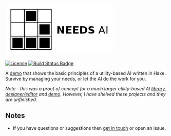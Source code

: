 [![Project logo](https://github.com/Tw1ddle/needs-ai-standalone/blob/master/screenshots/logo.png?raw=true "Need-based AI project logo")](https://github.com/Tw1ddle/needs-ai-standalone/)

[![License](https://img.shields.io/:license-mit-blue.svg?style=flat-square)](https://github.com/Tw1ddle/needs-ai-standalone/blob/master/LICENSE)
[![Build Status Badge](https://ci.appveyor.com/api/projects/status/github/Tw1ddle/needs-ai-standalone)](https://ci.appveyor.com/project/Tw1ddle/needs-ai-standalone)

A [demo](https://tw1ddle.github.io/needs-ai-standalone/index.html) that shows the basic principles of a utility-based AI written in Haxe. Survive by managing your needs, or let the AI do the work for you.

*Note - this was a proof of concept for a much larger utility-based AI [library](https://github.com/Tw1ddle/needs-ai-lib]), [designer/editor](https://github.com/Tw1ddle/needs-ai-editor) and [demo](https://github.com/Tw1ddle/needs-ai). However, I have shelved these projects and they are unfinished.*

## Notes
* If you have questions or suggestions then [get in touch](https://twitter.com/Sam_Twidale) or open an issue.